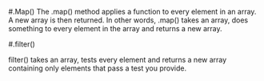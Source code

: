 #.Map()
The .map() method applies a function to every element in an array. A new array is then returned. In other words, .map() takes an array, does something to every element in the array and returns a new array.

#.filter()

filter() takes an array, tests every element and returns a new array containing only elements that pass a test you provide.